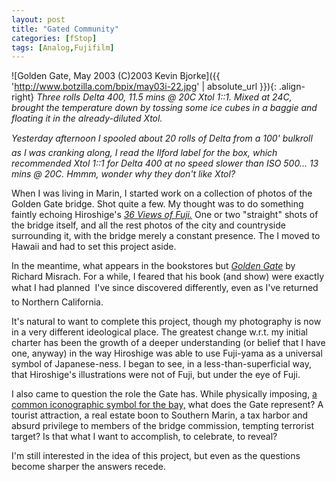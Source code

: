```yaml
---
layout: post
title: "Gated Community"
categories: [fStop]
tags: [Analog,Fujifilm]
---
```



![Golden Gate, May 2003 (C)2003 Kevin Bjorke]({{ 'http://www.botzilla.com/bpix/may03i-22.jpg' | absolute_url }}){: .align-right}
<i>Three rolls Delta 400, 11.5 mins @ 20C Xtol 1::1. Mixed at 24C, brought the temperature down by tossing some ice cubes in a baggie and floating it in the already-diluted Xtol.

Yesterday afternoon I spooled about 20 rolls of Delta from a 100' bulkroll &#151; as I was cranking along, I read the Ilford label for the box, which recommended Xtol 1::1 for Delta 400 at no speed slower than ISO 500... 13 mins @ 20C. Hmmm, wonder why they don't like Xtol?</i>

When I was living in Marin, I started work on a collection of photos of the Golden Gate bridge. Shot quite a few. My thought was to do something faintly echoing Hiroshige's <a href="http://www.japaneseprint.com/fuji.html"><cite>36 Views of Fuji.</cite></a> One or two "straight" shots of the bridge itself, and all the rest photos of the city and countryside surrounding it, with the bridge merely a constant presence. The I moved to Hawaii and had to set this project aside.

In the meantime, what appears in the bookstores but <a href="http://www.eyestorm.com/feature/ED2n_article.asp?article_id=150&caller=1"><cite>Golden Gate</cite></a> by Richard Misrach. For a while, I feared that his book (and show) were exactly what I had planned &#151; I've since discovered differently, even as I've returned to Northern California.

It's natural to want to complete this project, though my photography is now in a very different ideological place. The greatest change w.r.t. my initial charter has been the growth of a deeper understanding (or belief that I have one, anyway) in the way Hiroshige was able to use Fuji-yama as a universal symbol of Japanese-ness. I began to see, in a less-than-superficial way, that Hiroshige's illustrations were not of Fuji, but under the eye of Fuji.

I also came to question the role the Gate has. While physically imposing, <a href="http://www.sfbaybloggers.com/">a common iconographic symbol for the bay,</a> what does the Gate represent? A tourist attraction, a real estate boon to Southern Marin, a tax harbor and absurd privilege to members of the bridge commission, tempting terrorist target? Is that what I want to accomplish, to celebrate, to reveal?

I'm still interested in the idea of this project, but even as the questions become sharper the answers recede.
